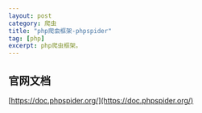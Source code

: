 ```yaml
---
layout: post
category: 爬虫
title: "php爬虫框架-phpspider"
tag: [php]
excerpt: php爬虫框架。
---
```


## 官网文档

[https://doc.phpspider.org/](https://doc.phpspider.org/)
